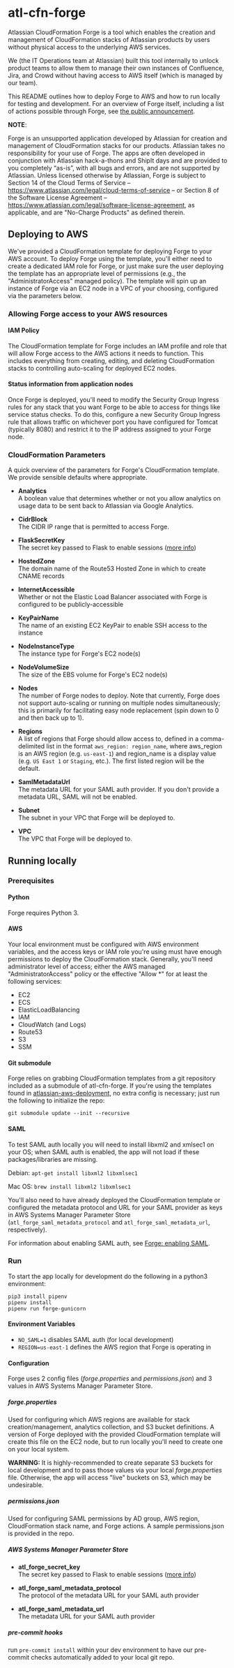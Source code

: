 # atl-cfn-forge

Atlassian CloudFormation Forge is a tool which enables the creation and management of CloudFormation stacks of Atlassian products by users without physical access to the underlying AWS services.

We (the IT Operations team at Atlassian) built this tool internally to unlock product teams to allow them to manage their own instances of Confluence, Jira, and Crowd without having access to AWS itself (which is managed by our team).

This README outlines how to deploy Forge to AWS and how to run locally for testing and development. For an overview of Forge itself, including a list of actions possible through Forge, see [the public announcement](https://community.atlassian.com/t5/Data-Center-articles/Introducing-Atlassian-CloudFormation-Forge/ba-p/881551).


**NOTE**:

Forge is an unsupported application developed by Atlassian for creation and management of CloudFormation stacks for our products.  Atlassian takes no responsibility for your use of Forge. The apps are often developed in conjunction with Atlassian hack-a-thons and ShipIt days and are provided to you completely “as-is”, with all bugs and errors, and are not supported by Atlassian. Unless licensed otherwise by Atlassian, Forge is subject to Section 14 of the Cloud Terms of Service – https://www.atlassian.com/legal/cloud-terms-of-service – or Section 8 of the Software License Agreement – https://www.atlassian.com/legal/software-license-agreement, as applicable, and are "No-Charge Products" as defined therein.

## Deploying to AWS

We've provided a CloudFormation template for deploying Forge to your AWS account. To deploy Forge using the template, you'll either need to create a dedicated IAM role for Forge, or just make sure the user deploying the template has an appropriate level of permissions (e.g., the "AdministratorAccess" managed policy). The template will spin up an instance of Forge via an EC2 node in a VPC of your choosing, configured via the parameters below.

### Allowing Forge access to your AWS resources

#### IAM Policy

The CloudFormation template for Forge includes an IAM profile and role that will allow Forge access to the AWS actions it needs to function. This includes everything from creating, editing, and deleting CloudFormation stacks to controlling auto-scaling for deployed EC2 nodes.

#### Status information from application nodes

Once Forge is deployed, you'll need to modify the Security Group Ingress rules for any stack that you want Forge to be able to access for things like service status checks. To do this, configure a new Security Group Ingress rule that allows traffic on whichever port you have configured for Tomcat (typically 8080) and restrict it to the IP address assigned to your Forge node.

### CloudFormation Parameters

A quick overview of the parameters for Forge's CloudFormation template. We provide sensible defaults where appropriate.

* **Analytics**  
  A boolean value that determines whether or not you allow analytics on usage data to be sent back to Atlassian via Google Analytics.

* **CidrBlock**  
  The CIDR IP range that is permitted to access Forge.

* **FlaskSecretKey**  
  The secret key passed to Flask to enable sessions ([more info][1])

* **HostedZone**  
  The domain name of the Route53 Hosted Zone in which to create CNAME records

* **InternetAccessible**  
  Whether or not the Elastic Load Balancer associated with Forge is configured to be publicly-accessible

* **KeyPairName**  
  The name of an existing EC2 KeyPair to enable SSH access to the instance

* **NodeInstanceType**  
  The instance type for Forge's EC2 node(s)

* **NodeVolumeSize**  
  The size of the EBS volume for Forge's EC2 node(s)

* **Nodes**  
  The number of Forge nodes to deploy. Note that currently, Forge does not support auto-scaling or running on multiple nodes simultaneously; this is primarily for facilitating easy node replacement (spin down to 0 and then back up to 1).

* **Regions**  
  A list of regions that Forge should allow access to, defined in a comma-delimited list in the format `aws_region: region_name`, where aws_region is an AWS region (e.g. `us-east-1`) and region_name is a display value (e.g. `US East 1` or `Staging`, etc.). The first listed region will be the default.

* **SamlMetadataUrl**  
  The metadata URL for your SAML auth provider. If you don't provide a metadata URL, SAML will not be enabled.

* **Subnet**  
  The subnet in your VPC that Forge will be deployed to.

* **VPC**  
  The VPC that Forge will be deployed to.

## Running locally

### Prerequisites

#### Python

Forge requires Python 3.

#### AWS

Your local environment must be configured with AWS environment variables, and the access keys or IAM role you're using must have enough permissions to deploy the CloudFormation stack. Generally, you'll need administrator level of access; either the AWS managed "AdministratorAccess" policy or the effective "Allow *" for at least the following services:

* EC2
* ECS
* ElasticLoadBalancing
* IAM
* CloudWatch (and Logs)
* Route53
* S3
* SSM

#### Git submodule

Forge relies on grabbing CloudFormation templates from a git repository included as a submodule of atl-cfn-forge. If you're using the templates found in [atlassian-aws-deployment](https://bitbucket.org/atlassian/atlassian-aws-deployment), no extra config is necessary; just run the following to initialize the repo:

```
git submodule update --init --recursive
```

#### SAML

To test SAML auth locally you will need to install libxml2 and xmlsec1 on your OS; when SAML auth is enabled, the app will not load if these packages/libraries are missing.

Debian:
`apt-get install libxml2 libxmlsec1`

Mac OS:
`brew install libxml2 libxmlsec1`

You'll also need to have already deployed the CloudFormation template or configured the metadata protocol and URL for your SAML provider as keys in AWS Systems Manager Parameter Store (`atl_forge_saml_metadata_protocol` and `atl_forge_saml_metadata_url`, respectively).

For information about enabling SAML auth, see [Forge: enabling SAML](https://confluence.atlassian.com/kb/forge-enabling-saml-957138587.html).

### Run

To start the app locally for development do the following in a python3 environment:

```
pip3 install pipenv
pipenv install
pipenv run forge-gunicorn
```

#### Environment Variables

* `NO_SAML=1` disables SAML auth (for local development)
* `REGION=us-east-1` defines the AWS region that Forge is operating in

#### Configuration

Forge uses 2 config files (_forge.properties_ and _permissions.json_) and 3 values in AWS Systems Manager Parameter Store.

##### _forge.properties_

Used for configuring which AWS regions are available for stack creation/management, analytics collection, and S3 bucket definitions. A version of Forge deployed with the provided CloudFormation template will create this file on the EC2 node, but to run locally you'll need to create one on your local system.

**WARNING:** It is highly-recommended to create separate S3 buckets for local development and to pass those values via your local _forge.properties_ file. Otherwise, the app will access "live" buckets on S3, which may be undesirable.

##### _permissions.json_

Used for configuring SAML permissions by AD group, AWS region, CloudFormation stack name, and Forge actions. A sample permissions.json is provided in the repo.

##### AWS Systems Manager Parameter Store

* **atl_forge_secret_key**  
  The secret key passed to Flask to enable sessions ([more info][1])

* **atl_forge_saml_metadata_protocol**  
  The protocol of the metadata URL for your SAML auth provider

* **atl_forge_saml_metadata_url**  
  The metadata URL for your SAML auth provider


[1]: https://bit.ly/2PRfJRk

##### pre-commit hooks
run `pre-commit install` within your dev environment to have our pre-commit checks automatically added to your local git repo.
